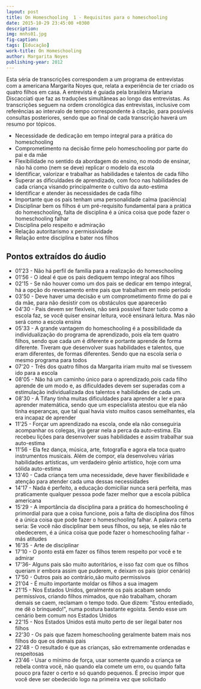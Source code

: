 ```yaml
---
layout: post
title: On Homeschooling  1 - Requisitos para o homeschooling
date: 2015-10-29 23:45:00 +0300
description: 
img: mnhs01.jpg
fig-caption: 
tags: [Educação]
work-title: On Homeschooling
author: Margarita Noyes
publishing-year: 2012
---
```


Esta séria de transcrições correspondem a um programa de entrevistas com a americana Margarita Noyes que, relata a experiência de ter criado os quatro filhos em casa. A entrevista é guiada pela brasileira Mariana Discacciati que faz as traduções simultâneas ao longo das entrevistas. As transcrições seguem na ordem cronológica das entrevistas, inclusive com referências ao intervalo de tempo correspondente à citação, para possíveis consultas posteriores, sendo que ao final de cada transcrição haverá um resumo por tópicos.

* Necessidade de dedicação em tempo integral para a prática do homeschooling 
* Comprometimento na decisão firme pelo homeschooling por parte do pai e da mãe
* Flexibilidade no sentido da abordagem do ensino, no modo de ensinar, não há como (nem se deve) replicar o modelo da escola
* Identificar, valorizar e trabalhar as habilidades e talentos de cada filho
* Superar as dificuldades de aprendizado, com foco nas habilidades de cada criança visando principalmente o cultivo da auto-estima
* Identificar e atender às necessidades de cada filho
* Importante que os pais tenham uma personalidade calma (paciência)
* Disciplinar bem os filhos é um pré-requisito fundamental para a prática do homeschooling, falta de disciplina é a única coisa que pode fazer o homeschooling falhar
* Disciplina pelo respeito e admiração
* Relação autoritarismo x permissividade
* Relação entre disciplina e bater nos filhos

## Pontos extraídos do áudio

* 01'23 - Não há perfil de família para a realização do homeschooling
* 01'56 - O ideal é que os pais dediquem tempo integral aos filhos
* 02'15 - Se não houver como um dos pais se dedicar em tempo integral, há a opção do revesamento entre pais que trabalham em meio período
* 03'50 - Deve haver uma decisão e um comprometimento firme do pai e da mãe, para não desistir com os obstáculos que aparecerão
* 04'30 - Pais devem ser flexíveis, não será possível fazer tudo como a escola faz, se você quiser ensinar leitura, você ensinará leitura. Mas não será como a escola ensina
* 05'33 - A grande vantagem do homeschooling é a possibilidade da individualização do programa de aprendizado, pois ela tem quatro filhos, sendo que cada um é diferente e portante aprende de forma diferente. Tiveram que desenvolver suas habilidades e talentos, que eram diferentes, de formas diferentes. Sendo que na escola seria o mesmo programa para todos
* 07'20 - Três dos quatro filhos da Margarita iriam muito mal se tivessem ido para a escola
* 08'05 - Não há um caminho único para o aprendizado,pois cada filho aprende de um modo e, as dificuldades devem ser superadas com a estimulação individualizada dos talentos e habilidades de cada um.
* 08'30 - A Tifany tinha muitas dificuldades para aprender a ler e para aprender matemática, sendo que um especialista atestou que ela não tinha esperanças, que tal qual havia visto muitos casos semelhantes, ela era incapaz de aprender
* 11'25 - Forçar um aprendizado na escola, onde ela não conseguiria acompanhar os colegas, iria gerar nela a perca da auto-estima. Ela recebeu lições para desenvolver suas habilidades e assim trabalhar sua auto-estima
* 11'56 - Ela fez dança, música, arte, fotografia e agora ela toca quatro instrumentos musicais. Além de compor, ela desenvolveu várias habilidades artísticas, um verdadeiro gênio artístico, hoje com uma sólida auto-estima
* 13'40 - Cada criança tem uma necessidade, deve haver flexibilidade e atenção para atender cada uma dessas necessidades
* 14'17 - Nada é perfeito, a educação domiciliar nunca será perfeita, mas praticamente qualquer pessoa pode fazer melhor que a escola pública americana
* 15'29 - A importância da disciplina para a prática do homeschooling é primordial para que a coisa funcione, pois a falta de disciplina dos filhos é a única coisa que pode fazer o homeschooling falhar. A palavra certa seria: Se você não disciplinar bem seus filhos, ou seja, se eles não te obedecerem, é a única coisa que pode fazer o homeschooling falhar - más atitudes
* 16'35 - Arte de disciplinar
* 17'10 - O ponto está em fazer os filhos terem respeito por você e te admirar
* 17'36- Alguns pais são muito autoritários, e isso faz com que os filhos queriam ir embora assim que puderem, e deixam os pais (pior cenário)
* 17'50 - Outros pais ao contrário,são muito permissivos
* 21'04 - É muito importante moldar os filhos a sua imagem
* 21'15 - Nos Estados Unidos, geralmente os pais acabam sendo permissivos, criando filhos mimados, que não trabalham, choram demais se caem, reclamam o tempo todo. Que dizem: "Estou entediado, me dê o brinquedo!", numa postura bastante egoísta. Sendo esse um cenário bem comum nos Estados Unidos
* 22'15 - Nos Estados Unidos está muito perto de ser ilegal bater nos filhos
* 22'30 - Os pais que fazem homeschooling geralmente batem mais nos filhos do que os demais pais
* 22'48 - O resultado é que as crianças, são extremamente ordenadas e respeitosas
* 23'46 - Usar o mínimo de força, usar somente quando a criança se rebela contra você, não quando ela comete um erro, ou quando falta pouco pra fazer o certo e só quando pequenos. É preciso impor que você deve ser obedecido logo na primeira vez que solicitado
